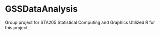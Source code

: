 # GSSDataAnalysis
Group project for STA205 Statistical Computing and Graphics
Utilized R for this project.
